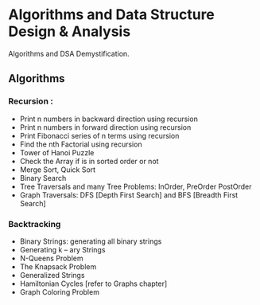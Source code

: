 # Algorithms and Data Structure Design & Analysis
Algorithms and DSA Demystification.

## Algorithms
### Recursion : 
+ Print n numbers in backward direction using recursion
+ Print n numbers in forward direction using recursion
+ Print Fibonacci series of n terms using recursion
+ Find the nth Factorial using recursion
+ Tower of Hanoi Puzzle
+ Check the Array if is in sorted order or not
+ Merge Sort, Quick Sort
+ Binary Search
+ Tree Traversals and many Tree Problems: InOrder, PreOrder PostOrder
+ Graph Traversals: DFS [Depth First Search] and BFS [Breadth First Search]
  
### Backtracking
+ Binary Strings: generating all binary strings
+ Generating k – ary Strings
+ N-Queens Problem
+ The Knapsack Problem
+ Generalized Strings
+ Hamiltonian Cycles [refer to Graphs chapter]
+ Graph Coloring Problem

